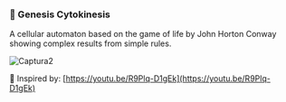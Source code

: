 ### 🔴 Genesis Cytokinesis
 
A cellular automaton based on the game of life by John Horton Conway showing complex results from simple rules.

![Captura2](https://user-images.githubusercontent.com/51100407/194779325-f556ba79-05cc-43ad-b697-a51097486434.PNG)

🔗 Inspired by: [https://youtu.be/R9Plq-D1gEk](https://youtu.be/R9Plq-D1gEk)
